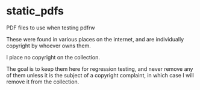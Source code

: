# static_pdfs

PDF files to use when testing pdfrw

These were found in various places on the internet,
and are individually copyright by whoever owns them.

I place no copyright on the collection.

The goal is to keep them here for regression testing,
and never remove any of them unless it is the subject
of a copyright complaint, in which case I will remove
it from the collection.
